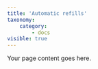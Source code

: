 ```yaml
---
title: 'Automatic refills'
taxonomy:
    category:
        - docs
visible: true
---
```


Your page content goes here.